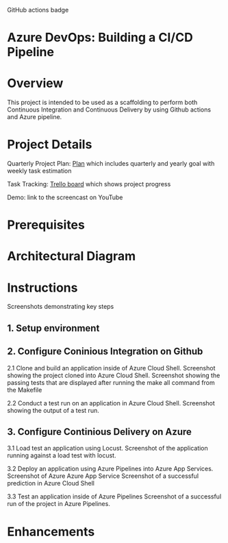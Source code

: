 GitHub actions badge
  
# Azure DevOps: Building a CI/CD Pipeline

# Overview
This project is intended to be used as a scaffolding to perform both Continuous Integration and Continuous Delivery by using Github actions and Azure pipeline.

# Project Details
Quarterly Project Plan: [Plan](./project%20info/Project%20Plan_%20Building%20CI-CD%20Pipeline.xlsx) which includes quarterly and yearly goal with weekly task estimation

Task Tracking: [Trello board](https://trello.com/b/RV1s9H7y/building-a-ci-cd-pipeline) which shows project progress

Demo: link to the screencast on YouTube
  
# Prerequisites
  
# Architectural Diagram
  
# Instructions
Screenshots demonstrating key steps
  
## 1. Setup environment
  
## 2. Configure Coninious Integration on Github
  
  2.1 Clone and build an application inside of Azure Cloud Shell.
      Screenshot showing the project cloned into Azure Cloud Shell.
      Screenshot showing the passing tests that are displayed after running the make all command from the Makefile
  
  2.2 Conduct a test run on an application in Azure Cloud Shell.
      Screenshot showing the output of a test run.
  
  
## 3. Configure Continious Delivery on Azure

  3.1 Load test an application using Locust.
      Screenshot of the application running against a load test with locust.
      
  3.2 Deploy an application using Azure Pipelines into Azure App Services.
      Screenshot of Azure Azure App Service
      Screenshot of a successful prediction in Azure Cloud Shell
  
  3.3 Test an application inside of Azure Pipelines
      Screenshot of a successful run of the project in Azure Pipelines.
  
# Enhancements
  


